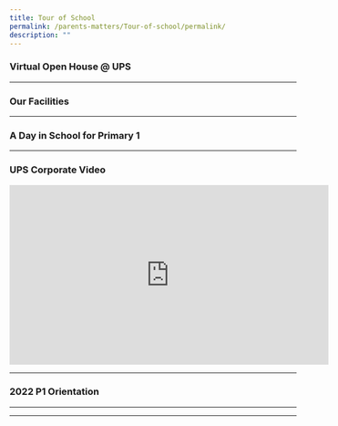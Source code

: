 ```yaml
---
title: Tour of School
permalink: /parents-matters/Tour-of-school/permalink/
description: ""
---
```

### **Virtual Open House @ UPS**
---
### **Our Facilities**
---
### **A Day in School for Primary 1**
---
### **UPS Corporate Video**
<iframe width="560" height="315" src="https://www.youtube.com/embed/tr4FSB9G0hs" title="YouTube video player" frameborder="0" allow="accelerometer; autoplay; clipboard-write; encrypted-media; gyroscope; picture-in-picture" allowfullscreen></iframe>

----
### **2022 P1 Orientation**
---

------------------------